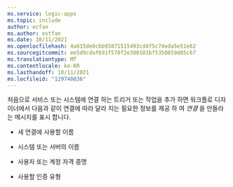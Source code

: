 ```yaml
---
ms.service: logic-apps
ms.topic: include
author: ecfan
ms.author: estfan
ms.date: 10/11/2021
ms.openlocfilehash: 4a815de0cbb93871515493cd4f5c74eda5e51e62
ms.sourcegitcommit: ee5d9cdaf691f578f2e390101bf5350859d85c67
ms.translationtype: MT
ms.contentlocale: ko-KR
ms.lasthandoff: 10/11/2021
ms.locfileid: "129740836"
---
```

처음으로 서비스 또는 시스템에 연결 하는 트리거 또는 작업을 추가 하면 워크플로 디자이너에서 다음과 같이 연결에 따라 달라 지는 필요한 정보를 제공 하 여 *연결* 을 만들라는 메시지를 표시 합니다.

* 새 연결에 사용할 이름

* 시스템 또는 서버의 이름

* 사용자 또는 계정 자격 증명

* 사용할 인증 유형